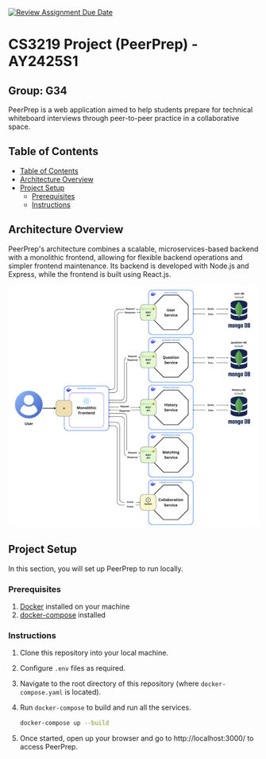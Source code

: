 [![Review Assignment Due Date](https://classroom.github.com/assets/deadline-readme-button-22041afd0340ce965d47ae6ef1cefeee28c7c493a6346c4f15d667ab976d596c.svg)](https://classroom.github.com/a/bzPrOe11)

# CS3219 Project (PeerPrep) - AY2425S1

## Group: G34
PeerPrep is a web application aimed to help students prepare for technical whiteboard interviews through peer-to-peer practice in a collaborative space.

## Table of Contents
- [Table of Contents](#table-of-contents)
- [Architecture Overview](#architecture-overview)
- [Project Setup](#project-setup)
  - [Prerequisites](#prerequisites)
  - [Instructions](#instructions)

## Architecture Overview
PeerPrep's architecture combines a scalable, microservices-based backend with a monolithic frontend, allowing for flexible backend operations and simpler frontend maintenance. Its backend is developed with Node.js and Express, while the frontend is built using React.js.

<img src='./frontend/src/assets/architecture.PNG'>

## Project Setup

In this section, you will set up PeerPrep to run locally.

### Prerequisites
1. [Docker](https://docs.docker.com/get-docker/) installed on your machine
2. [docker-compose](https://docs.docker.com/compose/install/) installed

### Instructions
1. Clone this repository into your local machine.
2. Configure `.env` files as required.
3. Navigate to the root directory of this repository (where `docker-compose.yaml` is located).
4. Run `docker-compose` to build and run all the services.

    ``` bash
    docker-compose up --build
    ```
5. Once started, open up your browser and go to http://localhost:3000/ to access PeerPrep.
